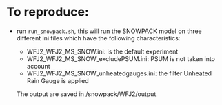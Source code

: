 # To reproduce:

- run `run_snowpack.sh`, this will run the SNOWPACK model on three different ini files which have the following characteristics:
   - WFJ2_WFJ2_MS_SNOW.ini: is the default experiment
   - WFJ2_WFJ2_MS_SNOW_excludePSUM.ini: PSUM is not taken into account
   - WFJ2_WFJ2_MS_SNOW_unheatedgauges.ini: the filter Unheated Rain Gauge is applied

  The output are saved in /snowpack/WFJ2/output
